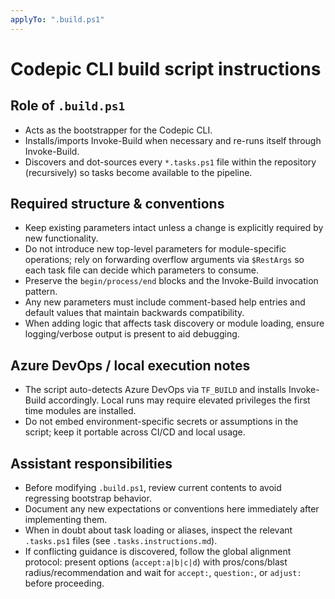 ```yaml
---
applyTo: ".build.ps1"
---
```


# Codepic CLI build script instructions

## Role of `.build.ps1`

- Acts as the bootstrapper for the Codepic CLI.
- Installs/imports Invoke-Build when necessary and re-runs itself through Invoke-Build.
- Discovers and dot-sources every `*.tasks.ps1` file within the repository (recursively) so tasks become available to the pipeline.

## Required structure & conventions

- Keep existing parameters intact unless a change is explicitly required by new functionality.
- Do not introduce new top-level parameters for module-specific operations; rely on forwarding overflow arguments via `$RestArgs` so each task file can decide which parameters to consume.
- Preserve the `begin/process/end` blocks and the Invoke-Build invocation pattern.
- Any new parameters must include comment-based help entries and default values that maintain backwards compatibility.
- When adding logic that affects task discovery or module loading, ensure logging/verbose output is present to aid debugging.

## Azure DevOps / local execution notes

- The script auto-detects Azure DevOps via `TF_BUILD` and installs Invoke-Build accordingly. Local runs may require elevated privileges the first time modules are installed.
- Do not embed environment-specific secrets or assumptions in the script; keep it portable across CI/CD and local usage.

## Assistant responsibilities

- Before modifying `.build.ps1`, review current contents to avoid regressing bootstrap behavior.
- Document any new expectations or conventions here immediately after implementing them.
- When in doubt about task loading or aliases, inspect the relevant `.tasks.ps1` files (see `.tasks.instructions.md`).
- If conflicting guidance is discovered, follow the global alignment protocol: present options (`accept:a|b|c|d`) with pros/cons/blast radius/recommendation and wait for `accept:`, `question:`, or `adjust:` before proceeding.
